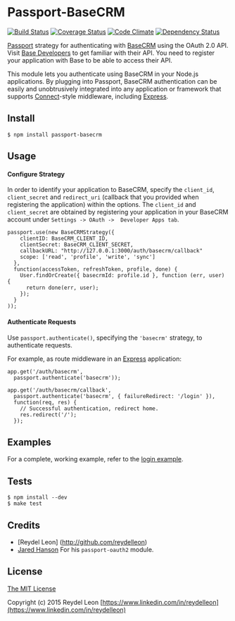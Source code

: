 # Passport-BaseCRM

[![Build Status](https://secure.travis-ci.org/reydelleon/passport-basecrm.png)](https://travis-ci.org/reydelleon/passport-basecrm)
[![Coverage Status](https://coveralls.io/repos/reydelleon/passport-basecrm/badge.svg)](https://coveralls.io/r/reydelleon/passport-basecrm)
[![Code Climate](https://codeclimate.com/github/reydelleon/passport-basecrm/badges/gpa.svg)](https://codeclimate.com/github/reydelleon/passport-basecrm)
[![Dependency Status](https://david-dm.org/reydelleon/passport-basecrm.svg)](https://david-dm.org/reydelleon/passport-basecrm)

[Passport](http://passportjs.org/) strategy for authenticating with [BaseCRM](https://getbase.com/)
using the OAuth 2.0 API. Visit [Base Developers](https://dev.futuresimple.com/docs/rest/articles/introduction)
to get familiar with their API. You need to register your application with Base to be able to 
access their API.


This module lets you authenticate using BaseCRM in your Node.js applications.
By plugging into Passport, BaseCRM authentication can be easily and
unobtrusively integrated into any application or framework that supports
[Connect](http://www.senchalabs.org/connect/)-style middleware, including
[Express](http://expressjs.com/).

## Install

    $ npm install passport-basecrm

## Usage

#### Configure Strategy

In order to identify your application to BaseCRM, specify the `client_id`, `client_secret` and `redirect_uri` 
(callback that you provided when registering the application) within the options. The `client_id` and 
`client_secret` are obtained by registering your application in your BaseCRM account under `Settings -> OAuth -> 
Developer Apps tab`.

    passport.use(new BaseCRMStrategy({
        clientID: BaseCRM_CLIENT_ID,
        clientSecret: BaseCRM_CLIENT_SECRET,
        callbackURL: "http://127.0.0.1:3000/auth/basecrm/callback"
        scope: ['read', 'profile', 'write', 'sync']
      },
      function(accessToken, refreshToken, profile, done) {
        User.findOrCreate({ basecrmId: profile.id }, function (err, user) {
          return done(err, user);
        });
      }
    ));

#### Authenticate Requests

Use `passport.authenticate()`, specifying the `'basecrm'` strategy, to
authenticate requests.

For example, as route middleware in an [Express](http://expressjs.com/)
application:

    app.get('/auth/basecrm',
      passport.authenticate('basecrm'));

    app.get('/auth/basecrm/callback', 
      passport.authenticate('basecrm', { failureRedirect: '/login' }),
      function(req, res) {
        // Successful authentication, redirect home.
        res.redirect('/');
      });

## Examples

For a complete, working example, refer to the [login example](https://github.com/reydelleon/passport-basecrm/tree/master/examples/login).

## Tests

    $ npm install --dev
    $ make test

## Credits

  - [Reydel Leon] (http://github.com/reydelleon)
  - [Jared Hanson](http://github.com/jaredhanson) For his `passport-oauth2` module.

## License

[The MIT License](http://opensource.org/licenses/MIT)

Copyright (c) 2015 Reydel Leon [https://www.linkedin.com/in/reydelleon](https://www.linkedin.com/in/reydelleon)